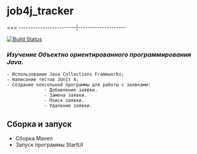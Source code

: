 # job4j_tracker
===
------------------------|--------------------

[![Build Status](https://app.travis-ci.com/VasilievAnatoliy/job4j_tracker.svg?branch=master)](https://app.travis-ci.com/VasilievAnatoliy/job4j_tracker)

### _Изучение Объектно ориентированного программирования Java._
    - Использование Java Collections Frameworks;
    - Написание тестов JUnit 4;
    - Создание консольной программы для работы с заявками:
                  - Добавление заявки.
                  - Замена заявки.
                  - Поиск заявки.
                  - Удаление заявки.

## Сборка и запуск
+ Сборка Maven
+ Запуск программы StartUI



